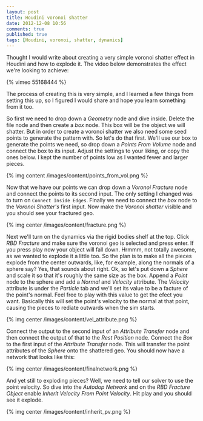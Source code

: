 ```yaml
---
layout: post
title: Houdini voronoi shatter
date: 2012-12-08 10:56
comments: true
published: true
tags: [Houdini, voronoi, shatter, dynamics]
---
```


Thought I would write about creating a very simple voronoi shatter effect in Houdini and how to explode it. The video below demonstrates the effect we're looking to achieve:

{% vimeo 55168444 %}

<!-- more -->

The process of creating this is very simple, and I learned a few things from setting this up, so I figured I would share and hope you learn something from it too.

So first we need to drop down a *Geometry* node and dive inside. Delete the file node and then create a *box* node. This box will be the object we will shatter. But in order to create a voronoi shatter we also need some seed points to generate the pattern with. So let's do that first. We'll use our box to generate the points we need, so drop down a *Points From Volume* node and connect the box to its input. Adjust the settings to your liking, or copy the ones below. I kept the number of points low as I wanted fewer and larger pieces.

{% img content /images/content/points_from_vol.png %}

Now that we have our points we can drop down a *Voronoi Fracture* node and connect the points to its second input. The only setting I changed was to turn on ``Connect Inside Edges``. Finally we need to connect the *box* node to the *Voronoi Shatter's* first input. Now make the *Voronoi shatter* visible and you should see your fractured geo.

{% img center /images/content/fracture.png %}

Next we'll turn on the dynamics via the rigid bodies shelf at the top. Click *RBD Fracture* and make sure the voronoi geo is selected and press enter. If you press play now your object will fall down. Hrmmm, not totally awesome, as we wanted to explode it a little too. So the plan is to make all the pieces explode from the center outwards, like, for example, along the normals of a sphere say? Yes, that sounds about right. Ok, so let's put down a *Sphere* and scale it so that it's roughly the same size as the box. Append a *Point* node to the sphere and add a *Normal* and *Velocity* attribute. The *Velocity* attribute is under the *Particle* tab and we'll set its value to be a facture of the point's normal. Feel free to play with this value to get the efect you want. Basically this will set the point's velocity to the normal at that point, causing the pieces to rediate outwards when the sim starts.

{% img center /images/content/vel_attribute.png %}

Connect the output to the second input of an *Attribute Transfer* node and then connect the output of that to the *Rest Position* node. Connect the *Box* to the first input of the *Attribute Transfer* node. This will transfer the point attributes of the *Sphere* onto the shattered geo. You should now have a network that looks like this:

{% img center /images/content/finalnetwork.png %}

And yet still to exploding pieces? Well, we need to tell our solver to use the point velocity. So dive into the *Autodop Network* and on the *RBD Fracture Object* enable *Inherit Velocity From Point Velocity*. Hit play and you should see it explode.

{% img center /images/content/inherit_pv.png %}
